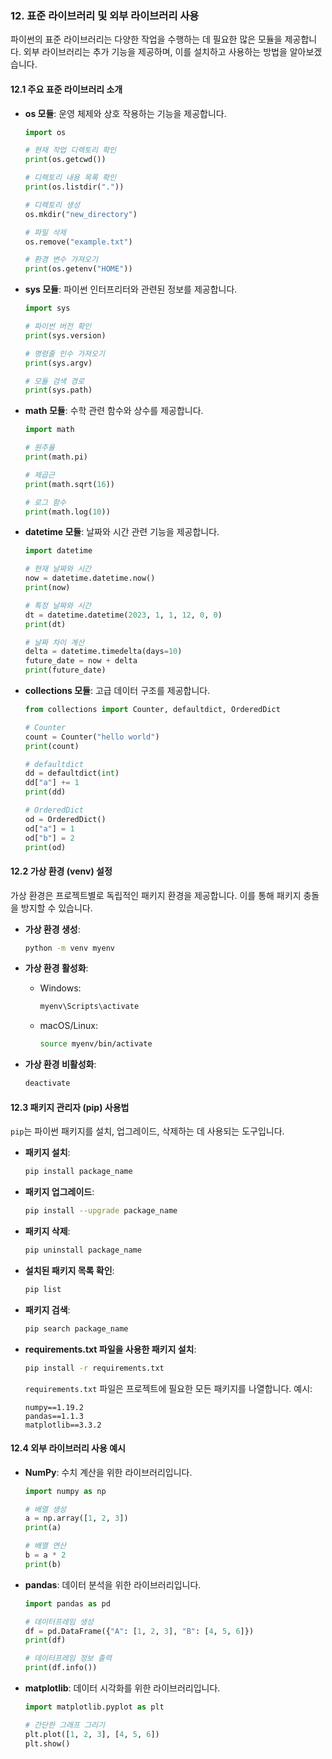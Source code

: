 ### 12. 표준 라이브러리 및 외부 라이브러리 사용

파이썬의 표준 라이브러리는 다양한 작업을 수행하는 데 필요한 많은 모듈을 제공합니다. 외부 라이브러리는 추가 기능을 제공하며, 이를 설치하고 사용하는 방법을 알아보겠습니다.

#### 12.1 주요 표준 라이브러리 소개

- **os 모듈**: 운영 체제와 상호 작용하는 기능을 제공합니다.

  ```python
  import os
  
  # 현재 작업 디렉토리 확인
  print(os.getcwd())
  
  # 디렉토리 내용 목록 확인
  print(os.listdir("."))
  
  # 디렉토리 생성
  os.mkdir("new_directory")
  
  # 파일 삭제
  os.remove("example.txt")
  
  # 환경 변수 가져오기
  print(os.getenv("HOME"))
  ```

- **sys 모듈**: 파이썬 인터프리터와 관련된 정보를 제공합니다.

  ```python
  import sys
  
  # 파이썬 버전 확인
  print(sys.version)
  
  # 명령줄 인수 가져오기
  print(sys.argv)
  
  # 모듈 검색 경로
  print(sys.path)
  ```

- **math 모듈**: 수학 관련 함수와 상수를 제공합니다.

  ```python
  import math
  
  # 원주율
  print(math.pi)
  
  # 제곱근
  print(math.sqrt(16))
  
  # 로그 함수
  print(math.log(10))
  ```

- **datetime 모듈**: 날짜와 시간 관련 기능을 제공합니다.

  ```python
  import datetime
  
  # 현재 날짜와 시간
  now = datetime.datetime.now()
  print(now)
  
  # 특정 날짜와 시간
  dt = datetime.datetime(2023, 1, 1, 12, 0, 0)
  print(dt)
  
  # 날짜 차이 계산
  delta = datetime.timedelta(days=10)
  future_date = now + delta
  print(future_date)
  ```

- **collections 모듈**: 고급 데이터 구조를 제공합니다.

  ```python
  from collections import Counter, defaultdict, OrderedDict
  
  # Counter
  count = Counter("hello world")
  print(count)
  
  # defaultdict
  dd = defaultdict(int)
  dd["a"] += 1
  print(dd)
  
  # OrderedDict
  od = OrderedDict()
  od["a"] = 1
  od["b"] = 2
  print(od)
  ```

#### 12.2 가상 환경 (venv) 설정

가상 환경은 프로젝트별로 독립적인 패키지 환경을 제공합니다. 이를 통해 패키지 충돌을 방지할 수 있습니다.

- **가상 환경 생성**:
  ```bash
  python -m venv myenv
  ```

- **가상 환경 활성화**:
  - Windows:
    ```bash
    myenv\Scripts\activate
    ```
  - macOS/Linux:
    ```bash
    source myenv/bin/activate
    ```

- **가상 환경 비활성화**:
  ```bash
  deactivate
  ```

#### 12.3 패키지 관리자 (pip) 사용법

`pip`는 파이썬 패키지를 설치, 업그레이드, 삭제하는 데 사용되는 도구입니다.

- **패키지 설치**:
  ```bash
  pip install package_name
  ```

- **패키지 업그레이드**:
  ```bash
  pip install --upgrade package_name
  ```

- **패키지 삭제**:
  ```bash
  pip uninstall package_name
  ```

- **설치된 패키지 목록 확인**:
  ```bash
  pip list
  ```

- **패키지 검색**:
  ```bash
  pip search package_name
  ```

- **requirements.txt 파일을 사용한 패키지 설치**:
  ```bash
  pip install -r requirements.txt
  ```

  `requirements.txt` 파일은 프로젝트에 필요한 모든 패키지를 나열합니다. 예시:
  ```
  numpy==1.19.2
  pandas==1.1.3
  matplotlib==3.3.2
  ```

#### 12.4 외부 라이브러리 사용 예시

- **NumPy**: 수치 계산을 위한 라이브러리입니다.

  ```python
  import numpy as np
  
  # 배열 생성
  a = np.array([1, 2, 3])
  print(a)
  
  # 배열 연산
  b = a * 2
  print(b)
  ```

- **pandas**: 데이터 분석을 위한 라이브러리입니다.

  ```python
  import pandas as pd
  
  # 데이터프레임 생성
  df = pd.DataFrame({"A": [1, 2, 3], "B": [4, 5, 6]})
  print(df)
  
  # 데이터프레임 정보 출력
  print(df.info())
  ```

- **matplotlib**: 데이터 시각화를 위한 라이브러리입니다.

  ```python
  import matplotlib.pyplot as plt
  
  # 간단한 그래프 그리기
  plt.plot([1, 2, 3], [4, 5, 6])
  plt.show()
  ```
